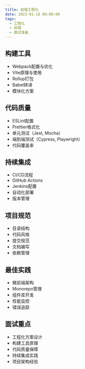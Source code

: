 ```yaml
---
title: 前端工程化
date: 2023-01-18 00:00:00
tags: 
  - 工程化
  - 前端
  - 面试准备
---
```



## 构建工具
- Webpack配置与优化
- Vite原理与使用
- Rollup打包
- Babel转译
- 模块化方案

## 代码质量
- ESLint配置
- Prettier格式化
- 单元测试（Jest, Mocha）
- 端到端测试（Cypress, Playwright）
- 代码覆盖率

## 持续集成
- CI/CD流程
- GitHub Actions
- Jenkins配置
- 自动化部署
- 版本管理

## 项目规范
- 目录结构
- 代码风格
- 提交规范
- 文档编写
- 依赖管理

## 最佳实践
- 微前端架构
- Monorepo管理
- 组件库开发
- 性能监控
- 错误追踪

## 面试重点
- 工程化方案设计
- 构建工具原理
- 代码质量保障
- 持续集成实践
- 项目架构经验
